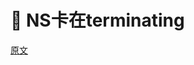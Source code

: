 # 🤚 NS卡在terminating

[原文](https://craignewtondev.medium.com/how-to-fix-kubernetes-namespace-deleting-stuck-in-terminating-state-5ed75792647e)